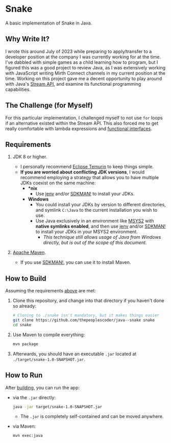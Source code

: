 # Snake

A basic implementation of Snake in Java.

## Why Write It?

I wrote this around July of 2023 while preparing to
apply/transfer to a developer position at the company
I was currently working for at the time.  I've dabbled
with simple games as a child learning how to program,
but I figured this was a good project to review Java,
as I was extensively working with JavaScript writing
Mirth Connect channels in my current position at the time.
Working on this project gave me a decent opportunity to
play around with Java's [Stream API][java-stream-api], and
examine its functional programming capabilities.

## The Challenge (for Myself)

For this particular implementation, I challenged myself to
not use `for` loops if an alternative existed within the Stream
API.  This also forced me to get really comfortable with
lambda expressions and
[functional interfaces][java-functional-interfaces].

## Requirements

1. JDK 8 or higher.
   * I personally recommend
     [Eclipse Temurin][eclipse-temurin-8-downloads] to keep
     things simple.
   * __If you are worried about conflicting JDK versions__,
     I would recommend employing a strategy that allows you
     to have multiple JDKs coexist on the same machine:
     * **\*nix**
       * Use [jenv][jenv-homepage] and/or [SDKMAN!][sdkman-homepage]
         to install your JDKs.
     * **Windows**
       * You could install your JDKs by version to different directories,
         and symlink `C:\Java` to the current installation you wish
         to use.
       * Use Java exclusively in an environment like
         [MSYS2][msys2-homepage] with **native symlinks enabled**,
         and then use [jenv][jenv-homepage] and/or
         [SDKMAN!][sdkman-homepage] to install your JDKs in your
         MSYS2 environment.
         * _This technique still allows usage of Java from
           Windows directly, but is out of the scope of this
           document._

2. [Apache Maven][maven-homepage].
   * If you use [SDKMAN!][sdkman-homepage], you can use it to
     install Maven.

## How to Build

Assuming the requirements [above](#requirements) are met:

1. Clone this repository, and change into that directory if you
   haven't done so already:
   ```sh
   # Cloning to ./snake isn't mandatory, but it makes things easier
   git clone https://github.com/thepeoplescoder/java--snake snake
   cd snake
   ```

2. Use Maven to compile everything:
   ```sh
   mvn package
   ```

3. Afterwards, you should have an executable `.jar` located at
   `./target/snake-1.0-SNAPSHOT.jar`.

## How to Run

After [building](#how-to-build), you can run the app:

* via the `.jar` directly:
  ```sh
  java -jar target/snake-1.0-SNAPSHOT.jar
  ```
  * The `.jar` is completely self-contained and can be
    moved anywhere.

* via Maven:
  ```
  mvn exec:java
  ```

[java-stream-api]:              https://docs.oracle.com/javase/8/docs/api/java/util/stream/package-summary.html#package.description
[java-functional-interfaces]:   https://docs.oracle.com/javase/8/docs/api/java/util/function/package-summary.html#package.description
[jenv-homepage]:                https://www.jenv.be/
[sdkman-homepage]:              https://sdkman.io/
[msys2-homepage]:               https://www.msys2.org/
[eclipse-temurin-8-downloads]:  https://adoptium.net/temurin/releases/?version=8
[maven-homepage]:               https://maven.apache.org/
